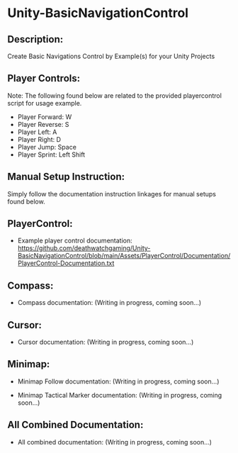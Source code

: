 # Unity-BasicNavigationControl

 
Description:
------------


 Create Basic Navigations Control by Example(s) for your Unity Projects



Player Controls: 
----------------


  Note: The following found below are related to the provided playercontrol script for usage example.


* Player Forward:   W
* Player Reverse:   S
* Player Left:      A
* Player Right:     D
* Player Jump:      Space
* Player Sprint:    Left Shift


Manual Setup Instruction:
-------------------------


Simply follow the documentation instruction linkages for manual setups found below.


PlayerControl:
--------------


* Example player control documentation: https://github.com/deathwatchgaming/Unity-BasicNavigationControl/blob/main/Assets/PlayerControl/Documentation/PlayerControl-Documentation.txt



Compass:
--------


* Compass documentation: (Writing in progress, coming soon...)


Cursor:
-------


* Cursor documentation: (Writing in progress, coming soon...)


Minimap:
--------


* Minimap Follow documentation: (Writing in progress, coming soon...)

* Minimap Tactical Marker documentation: (Writing in progress, coming soon...)



All Combined Documentation:
---------------------------


* All combined documentation: (Writing in progress, coming soon...)



